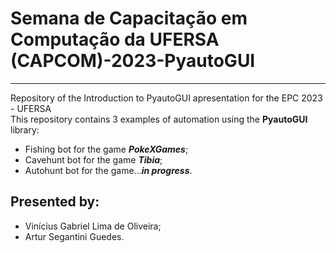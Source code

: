 # Semana de Capacitação em Computação da UFERSA (CAPCOM)-2023-PyautoGUI
---
 Repository of the Introduction to PyautoGUI apresentation for the EPC 2023 - UFERSA  
 This repository contains 3 examples of automation using the **PyautoGUI** library:  
   *  Fishing bot for the game __*PokeXGames*__;  
   *  Cavehunt bot for the game __*Tibia*__;  
   *  Autohunt bot for the game...__*in progress*__.

 ## Presented by:  
 * Vinícius Gabriel Lima de Oliveira;   
 * Artur Segantini Guedes.  